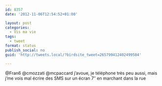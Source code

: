 ```yaml
---
id: 8357
date: '2012-11-06T12:54:52+01:00'

layout: post
categories:
  - Vis ma vie
tags:
  - tweet
format: status
publish_social: no
guid: 'http://tweets.local/?birdsite_tweet=265799412402499584'

---
```


@Fran6 @cmozzati @mcpaccard j’avoue, je téléphone très peu aussi, mais j’me vois mal écrire des SMS sur un écran 7″ en marchant dans la rue